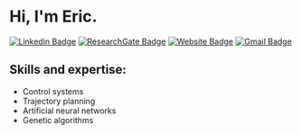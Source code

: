 # Hi, I'm Eric.

[![Linkedin Badge](https://img.shields.io/badge/-EricJKim-blue?style=flat-square&logo=Linkedin&logoColor=white&link=https://www.linkedin.com/in/eric-jihun-kim-220889213/)](https://www.linkedin.com/in/eric-jihun-kim-220889213/)
[![ResearchGate Badge](https://img.shields.io/badge/-EricJKim-#00a690?style=flat-square&logo=ResearchGate&logoColor=white&link=https://www.researchgate.net/profile/Eric_Kim9)](https://www.researchgate.net/profile/Eric_Kim9)
[![Website Badge](https://img.shields.io/badge/-ericjhkim.com-e34f26?style=flat-square&logo=HTML5&logoColor=white&link=https://ericjhkim.com/)](https://ericjhkim.com/)
[![Gmail Badge](https://img.shields.io/badge/-ericjihkim@gmail.com-d14836?style=flat-square&logo=Gmail&logoColor=white&link=mailto:ericjihkim@gmail.com)](mailto:ericjihkim@gmail.com)

## Skills and expertise:
- Control systems
- Trajectory planning
- Artificial neural networks
- Genetic algorithms
